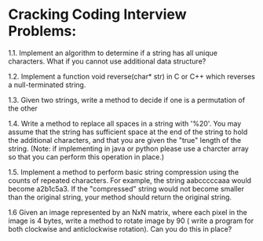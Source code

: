 # Cracking Coding Interview Problems:

1.1. Implement an algorithm to determine if a string has all unique characters. What if you cannot use additional data structure?

1.2. Implement a function void reverse(char* str) in C or C++ which reverses a null-terminated string.

1.3. Given two strings, write a method to decide if one is a permutation of the other

1.4. Write a method to replace all spaces in a string with '%20'. You may assume that the string has sufficient space at the end of the string to hold the additional characters, and that you are given the "true" length of the string. (Note: if implementing in java or python please use a charcter array so that you can perform this operation in place.)

1.5. Implement a method to perform basic string compression using the counts of repeated characters. For example, the string aabcccccaaa would become a2b1c5a3. If the "compressed" string would not become smaller than the original string, your method should return the original string.

1.6 Given an image represented by an NxN matrix, where each pixel in the image is 4 bytes, write a method to rotate image by 90 ( write a program for both clockwise and anticlockwise rotation). Can you do this in place?